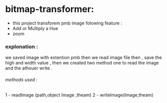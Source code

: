 # bitmap-transformer: 
* this project transforem  pmb image  folowing feature :
* Add or Multiply a Hue
* zoom 
 ### explonation :
 we saved image with extention pmb then we read image file then , save the high and width value , then  we created two method one to read the image and the athouer write  .

 ###### methods used :
 1 - readImage (path,object Image ,theam)
 2 - writeImage(Image,theam)  